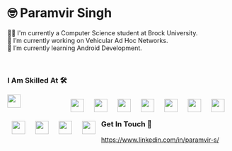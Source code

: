 # 🤓️ Paramvir Singh

👨‍🎓 I'm currently a Computer Science student at Brock University. <br>
🔭 I’m currently working on Vehicular Ad Hoc Networks. <br>
🌱 I’m currently learning Android Development.

<br>

### I Am Skilled At 🛠️

<img align="left" width="30px" style="padding-right:100px;"  src="https://cdn.jsdelivr.net/gh/devicons/devicon/icons/cplusplus/cplusplus-original.svg" />

<img  align="left" width="30px" style="padding :10px" src="https://cdn.jsdelivr.net/gh/devicons/devicon/icons/c/c-original.svg" />

<img  align="left" width="30px" style="padding :10px" src="https://cdn.jsdelivr.net/gh/devicons/devicon/icons/java/java-original.svg" />

<img  align="left" width="30px" style="padding :10px" src="https://cdn.jsdelivr.net/gh/devicons/devicon/icons/kotlin/kotlin-original.svg" />
          
<img align="left" width="30px" style="padding :10px" src="https://cdn.jsdelivr.net/gh/devicons/devicon/icons/python/python-original.svg" />

<img  align="left" width="30px" style="padding :10px" src="https://cdn.jsdelivr.net/gh/devicons/devicon/icons/android/android-original.svg" />

<img align="left" width="30px" style="padding :10px" src="https://cdn.jsdelivr.net/gh/devicons/devicon/icons/linux/linux-original.svg" />

<img  align="left" width="30px" style="padding :10px" src="https://cdn.jsdelivr.net/gh/devicons/devicon/icons/bash/bash-original.svg" />          

<img  align="left" width="30px" style="padding :10px" src="https://cdn.jsdelivr.net/gh/devicons/devicon/icons/git/git-original.svg" />

<img align="left" width="30px" style="padding :10px" src="https://cdn.jsdelivr.net/gh/devicons/devicon/icons/postgresql/postgresql-original.svg" />

<img align="left" width="30px" style="padding :10px" src="https://cdn.jsdelivr.net/gh/devicons/devicon/icons/sqlite/sqlite-original.svg" />

<img align="left" width="30px" style="padding :10px"  src="https://cdn.jsdelivr.net/gh/devicons/devicon/icons/gradle/gradle-plain.svg" />    

<br><br>

### Get In Touch 🤝️
https://www.linkedin.com/in/paramvir-s/
